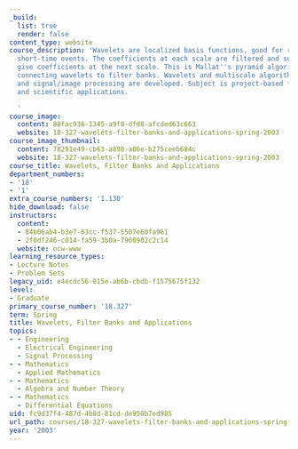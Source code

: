 ```yaml
---
_build:
  list: true
  render: false
content_type: website
course_description: 'Wavelets are localized basis functions, good for representing
  short-time events. The coefficients at each scale are filtered and subsampled to
  give coefficients at the next scale. This is Mallat''s pyramid algorithm for multiresolution,
  connecting wavelets to filter banks. Wavelets and multiscale algorithms for compression
  and signal/image processing are developed. Subject is project-based for engineering
  and scientific applications.

  '
course_image:
  content: 80fac936-1345-a9f0-dfd8-afcded63c663
  website: 18-327-wavelets-filter-banks-and-applications-spring-2003
course_image_thumbnail:
  content: 78291e49-cb63-a898-a06e-b275ceeb684c
  website: 18-327-wavelets-filter-banks-and-applications-spring-2003
course_title: Wavelets, Filter Banks and Applications
department_numbers:
- '18'
- '1'
extra_course_numbers: '1.130'
hide_download: false
instructors:
  content:
  - 84b06ab4-b3e7-63cc-f537-5507e60fa961
  - 2f0df246-c014-fa59-3b0a-7908902c2c14
  website: ocw-www
learning_resource_types:
- Lecture Notes
- Problem Sets
legacy_uid: e4ecdc56-015e-ab6b-cbdb-f1575675f132
level:
- Graduate
primary_course_number: '18.327'
term: Spring
title: Wavelets, Filter Banks and Applications
topics:
- - Engineering
  - Electrical Engineering
  - Signal Processing
- - Mathematics
  - Applied Mathematics
- - Mathematics
  - Algebra and Number Theory
- - Mathematics
  - Differential Equations
uid: fc9d37f4-487d-4b8d-81cd-de950b7ed985
url_path: courses/18-327-wavelets-filter-banks-and-applications-spring-2003
year: '2003'
---
```

